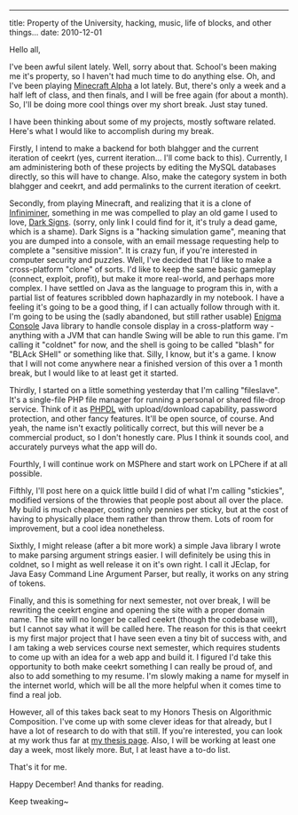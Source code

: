 ---
title: Property of the University, hacking, music, life of blocks, and other things...
date: 2010-12-01

Hello all,

I've been awful silent lately. Well, sorry about that. School's been making me it's property, so I haven't had much time to do anything else. Oh, and I've been playing [Minecraft Alpha](http://www.minecraft.net/) a lot lately. But, there's only a week and a half left of class, and then finals, and I will be free again (for about a month). So, I'll be doing more cool things over my short break. Just stay tuned.

I have been thinking about some of my projects, mostly software related. Here's what I would like to accomplish during my break.

Firstly, I intend to make a backend for both blahgger and the current iteration of ceekrt (yes, current iteration... I'll come back to this). Currently, I am administering both of these projects by editing the MySQL databases directly, so this will have to change. Also, make the category system in both blahgger and ceekrt, and add permalinks to the current iteration of ceekrt.

Secondly, from playing Minecraft, and realizing that it is a clone of [Infiniminer](http://thesiteformerlyknownas.zachtronicsindustries.com/?p=713), something in me was compelled to play an old game I used to love, [Dark Signs](http://www.darksignsonline.com/forum/viewtopic.php?f=18&t=922). (sorry, only link I could find for it, it's truly a dead game, which is a shame). Dark Signs is a "hacking simulation game", meaning that you are dumped into a console, with an email message requesting help to complete a "sensitive mission". It is crazy fun, if you're interested in computer security and puzzles. Well, I've decided that I'd like to make a cross-platform "clone" of sorts. I'd like to keep the same basic gameplay (connect, exploit, profit), but make it more real-world, and perhaps more complex. I have settled on Java as the language to program this in, with a partial list of features scribbled down haphazardly in my notebook. I have a feeling it's going to be a good thing, if I can actually follow through with it. I'm going to be using the (sadly abandoned, but still rather usable) [Enigma Console](http://sourceforge.net/projects/enigma-shell/) Java library to handle console display in a cross-platform way - anything with a JVM that can handle Swing will be able to run this game. I'm calling it "coldnet" for now, and the shell is going to be called "blash" for "BLAck SHell" or something like that. Silly, I know, but it's a game. I know that I will not come anywhere near a finished version of this over a 1 month break, but I would like to at least get it started.

Thirdly, I started on a little something yesterday that I'm calling "fileslave". It's a single-file PHP file manager for running a personal or shared file-drop service. Think of it as [PHPDL](http://greg-j.com/phpdl/) with upload/download capability, password protection, and other fancy features. It'll be open source, of course. And yeah, the name isn't exactly politically correct, but this will never be a commercial product, so I don't honestly care. Plus I think it sounds cool, and accurately purveys what the app will do.

Fourthly, I will continue work on MSPhere and start work on LPChere if at all possible.

Fifthly, I'll post here on a quick little build I did of what I'm calling "stickies", modified versions of the throwies that people post about all over the place. My build is much cheaper, costing only pennies per sticky, but at the cost of having to physically place them rather than throw them. Lots of room for improvement, but a cool idea nonetheless.

Sixthly, I might release (after a bit more work) a simple Java library I wrote to make parsing argument strings easier. I will definitely be using this in coldnet, so I might as well release it on it's own right. I call it JEclap, for Java Easy Command Line Argument Parser, but really, it works on any string of tokens.

Finally, and this is something for next semester, not over break, I will be rewriting the ceekrt engine and opening the site with a proper domain name. The site will no longer be called ceekrt (though the codebase will), but I cannot say what it will be called here. The reason for this is that ceekrt is my first major project that I have seen even a tiny bit of success with, and I am taking a web services course next semester, which requires students to come up with an idea for a web app and build it. I figured I'd take this opportunity to both make ceekrt something I can really be proud of, and also to add something to my resume. I'm slowly making a name for myself in the internet world, which will be all the more helpful when it comes time to find a real job.

However, all of this takes back seat to my Honors Thesis on Algorithmic Composition. I've come up with some clever ideas for that already, but I have a lot of research to do with that still. If you're interested, you can look at my work thus far at [my thesis page](http://thesis.suspended-chord.info/). Also, I will be working at least one day a week, most likely more. But, I at least have a to-do list.

That's it for me.

Happy December! And thanks for reading.

Keep tweaking~